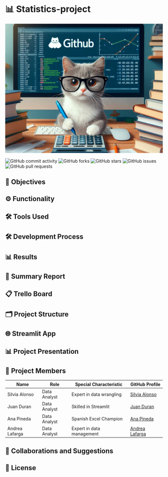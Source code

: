 # 📊 Statistics-project

![Cover Image](./images/gato.png)

![GitHub commit activity](https://img.shields.io/github/commit-activity/m/datasilvia/Statistics-project)
![GitHub forks](https://img.shields.io/github/forks/datasilvia/Statistics-project)
![GitHub stars](https://img.shields.io/github/stars/datasilvia/Statistics-project)
![GitHub issues](https://img.shields.io/github/issues/datasilvia/Statistics-project)
![GitHub pull requests](https://img.shields.io/github/issues-pr/datasilvia/Statistics-project)

## 🎯 Objectives

## ⚙️ Functionality

## 🛠️ Tools Used

## 🛠️ Development Process

## 📊 Results

## 📄 Summary Report

## 📋 Trello Board

## 🗂️ Project Structure

## 🌐 Streamlit App

## 📊 Project Presentation

## 👥 Project Members

| Name          | Role         | Special Characteristic       | GitHub Profile                          |
|---------------|--------------|------------------------------|-----------------------------------------|
| Silvia Alonso | Data Analyst | Expert in data wrangling     | [Silvia Alonso](https://github.com/datasilvia)  |
| Juan Duran    | Data Analyst | Skilled in Streamlit      | [Juan Duran](https://github.com/Jotis86)        |
| Ana Pineda    | Data Analyst | Spanish Excel Champion       | [Ana Pineda](https://github.com/asdianita)        |
| Andrea Lafarga| Data Analyst | Expert in data management    | [Andrea Lafarga](https://github.com/AndreaLaHe)|

## 🤝 Collaborations and Suggestions

## 📜 License
